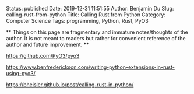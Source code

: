 Status: published
Date: 2019-12-31 11:51:55
Author: Benjamin Du
Slug: calling-rust-from-python
Title: Calling Rust from Python
Category: Computer Science
Tags: programming, Python, Rust, PyO3

**
Things on this page are fragmentary and immature notes/thoughts of the author.
It is not meant to readers but rather for convenient reference of the author and future improvement.
**

https://github.com/PyO3/pyo3

https://www.benfrederickson.com/writing-python-extensions-in-rust-using-pyo3/

https://bheisler.github.io/post/calling-rust-in-python/
